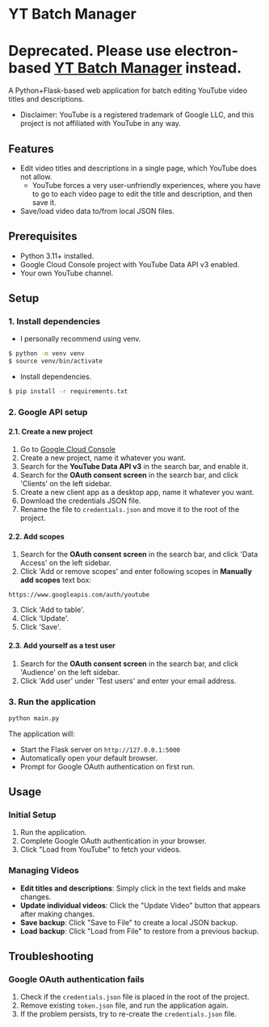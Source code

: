 # YT Batch Manager

# Deprecated. Please use electron-based [YT Batch Manager](https://github.com/hletrd/yt-batch-manager) instead.

A Python+Flask-based web application for batch editing YouTube video titles and descriptions.

* Disclaimer: YouTube is a registered trademark of Google LLC, and this project is not affiliated with YouTube in any way.

## Features

- Edit video titles and descriptions in a single page, which YouTube does not allow.
  - YouTube forces a very user-unfriendly experiences, where you have to go to each video page to edit the title and description, and then save it.
- Save/load video data to/from local JSON files.

## Prerequisites

- Python 3.11+ installed.
- Google Cloud Console project with YouTube Data API v3 enabled.
- Your own YouTube channel.

## Setup

### 1. Install dependencies

* I personally recommend using venv.
```bash
$ python -m venv venv
$ source venv/bin/activate
```

* Install dependencies.
```bash
$ pip install -r requirements.txt
```

### 2. Google API setup

#### 2.1. Create a new project
1. Go to [Google Cloud Console](https://console.cloud.google.com/)
2. Create a new project, name it whatever you want.
3. Search for the **YouTube Data API v3** in the search bar, and enable it.
4. Search for the **OAuth consent screen** in the search bar, and click 'Clients' on the left sidebar.
5. Create a new client app as a desktop app, name it whatever you want.
6. Download the credentials JSON file.
7. Rename the file to `credentials.json` and move it to the root of the project.

#### 2.2. Add scopes
1. Search for the **OAuth consent screen** in the search bar, and click 'Data Access' on the left sidebar.
2. Click 'Add or remove scopes' and enter following scopes in **Manually add scopes** text box:
```
https://www.googleapis.com/auth/youtube
```
3. Click 'Add to table'.
4. Click 'Update'.
5. Click 'Save'.

#### 2.3. Add yourself as a test user
1. Search for the **OAuth consent screen** in the search bar, and click 'Audience' on the left sidebar.
2. Click 'Add user' under 'Test users' and enter your email address.

### 3. Run the application

```bash
python main.py
```

The application will:
- Start the Flask server on `http://127.0.0.1:5000`
- Automatically open your default browser.
- Prompt for Google OAuth authentication on first run.

## Usage

### Initial Setup
1. Run the application.
2. Complete Google OAuth authentication in your browser.
3. Click "Load from YouTube" to fetch your videos.

### Managing Videos
- **Edit titles and descriptions**: Simply click in the text fields and make changes.
- **Update individual videos**: Click the "Update Video" button that appears after making changes.
- **Save backup**: Click "Save to File" to create a local JSON backup.
- **Load backup**: Click "Load from File" to restore from a previous backup.

## Troubleshooting

### Google OAuth authentication fails
1. Check if the `credentials.json` file is placed in the root of the project.
2. Remove existing `token.json` file, and run the application again.
3. If the problem persists, try to re-create the `credentials.json` file.